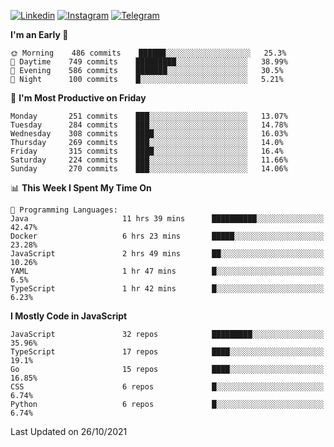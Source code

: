 [![Linkedin](https://img.shields.io/badge/-Archie-blue?style=flat-square&labelColor=gray&logo=Linkedin&logoColor=white&link=https://www.linkedin.com/in/archisdi)](https://www.linkedin.com/in/archisdi)
[![Instagram](https://img.shields.io/badge/-@archisdi-orange?style=flat-square&labelColor=gray&logo=Instagram&logoColor=white&link=https://www.instagram.com/archisdi)](https://www.instagram.com/archisdi)
[![Telegram](https://img.shields.io/badge/-aai-informational?style=flat-square&labelColor=gray&logo=telegram&logoColor=white&link=https://t.me/archisdi)](https://t.me/archisdi)

<!--START_SECTION:waka-->
**I'm an Early 🐤** 

```text
🌞 Morning    486 commits    ██████░░░░░░░░░░░░░░░░░░░   25.3% 
🌆 Daytime    749 commits    █████████░░░░░░░░░░░░░░░░   38.99% 
🌃 Evening    586 commits    ███████░░░░░░░░░░░░░░░░░░   30.5% 
🌙 Night      100 commits    █░░░░░░░░░░░░░░░░░░░░░░░░   5.21%

```
📅 **I'm Most Productive on Friday** 

```text
Monday       251 commits    ███░░░░░░░░░░░░░░░░░░░░░░   13.07% 
Tuesday      284 commits    ███░░░░░░░░░░░░░░░░░░░░░░   14.78% 
Wednesday    308 commits    ████░░░░░░░░░░░░░░░░░░░░░   16.03% 
Thursday     269 commits    ███░░░░░░░░░░░░░░░░░░░░░░   14.0% 
Friday       315 commits    ████░░░░░░░░░░░░░░░░░░░░░   16.4% 
Saturday     224 commits    ███░░░░░░░░░░░░░░░░░░░░░░   11.66% 
Sunday       270 commits    ███░░░░░░░░░░░░░░░░░░░░░░   14.06%

```


📊 **This Week I Spent My Time On** 

```text
💬 Programming Languages: 
Java                     11 hrs 39 mins      ██████████░░░░░░░░░░░░░░░   42.47% 
Docker                   6 hrs 23 mins       █████░░░░░░░░░░░░░░░░░░░░   23.28% 
JavaScript               2 hrs 49 mins       ██░░░░░░░░░░░░░░░░░░░░░░░   10.26% 
YAML                     1 hr 47 mins        █░░░░░░░░░░░░░░░░░░░░░░░░   6.5% 
TypeScript               1 hr 42 mins        █░░░░░░░░░░░░░░░░░░░░░░░░   6.23%

```

**I Mostly Code in JavaScript** 

```text
JavaScript               32 repos            █████████░░░░░░░░░░░░░░░░   35.96% 
TypeScript               17 repos            ████░░░░░░░░░░░░░░░░░░░░░   19.1% 
Go                       15 repos            ████░░░░░░░░░░░░░░░░░░░░░   16.85% 
CSS                      6 repos             █░░░░░░░░░░░░░░░░░░░░░░░░   6.74% 
Python                   6 repos             █░░░░░░░░░░░░░░░░░░░░░░░░   6.74%

```



 Last Updated on 26/10/2021
<!--END_SECTION:waka-->